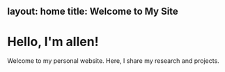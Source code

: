 layout: home
title: Welcome to My Site
---

# Hello, I'm allen!

Welcome to my personal website. Here, I share my research and projects.
